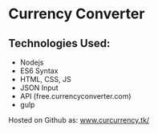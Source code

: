 # Currency Converter

<h2>Technologies Used:</h2>
<ul>
	<li>Nodejs</li>
	<li>ES6 Syntax</li>
	<li>HTML, CSS, JS</li>
	<li>JSON Input</li>
	<li>API (free.currencyconverter.com)</li>
	<li>gulp</li>
</ul>

Hosted on Github as: www.curcurrency.tk/ 
